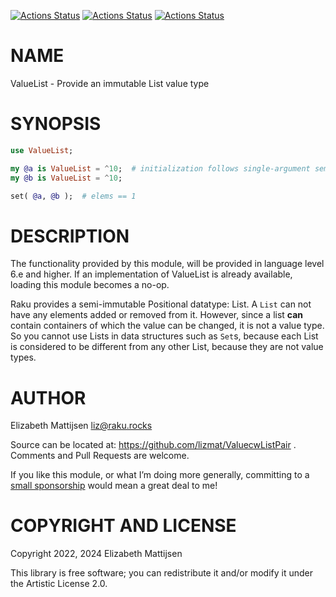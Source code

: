 [![Actions Status](https://github.com/lizmat/ValueList/actions/workflows/linux.yml/badge.svg)](https://github.com/lizmat/ValueList/actions) [![Actions Status](https://github.com/lizmat/ValueList/actions/workflows/macos.yml/badge.svg)](https://github.com/lizmat/ValueList/actions) [![Actions Status](https://github.com/lizmat/ValueList/actions/workflows/windows.yml/badge.svg)](https://github.com/lizmat/ValueList/actions)

NAME
====

ValueList - Provide an immutable List value type

SYNOPSIS
========

```raku
use ValueList;

my @a is ValueList = ^10;  # initialization follows single-argument semantics
my @b is ValueList = ^10;

set( @a, @b );  # elems == 1
```

DESCRIPTION
===========

The functionality provided by this module, will be provided in language level 6.e and higher. If an implementation of ValueList is already available, loading this module becomes a no-op.

Raku provides a semi-immutable Positional datatype: List. A `List` can not have any elements added or removed from it. However, since a list **can** contain containers of which the value can be changed, it is not a value type. So you cannot use Lists in data structures such as `Set`s, because each List is considered to be different from any other List, because they are not value types.

AUTHOR
======

Elizabeth Mattijsen <liz@raku.rocks>

Source can be located at: https://github.com/lizmat/ValuecwListPair . Comments and Pull Requests are welcome.

If you like this module, or what I’m doing more generally, committing to a [small sponsorship](https://github.com/sponsors/lizmat/) would mean a great deal to me!

COPYRIGHT AND LICENSE
=====================

Copyright 2022, 2024 Elizabeth Mattijsen

This library is free software; you can redistribute it and/or modify it under the Artistic License 2.0.


